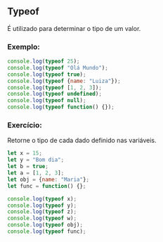 ## Typeof
É utilizado para determinar o tipo de um valor.

### Exemplo:
```javascript
console.log(typeof 25);  
console.log(typeof "Olá Mundo");  
console.log(typeof true);  
console.log(typeof {name: "Luiza"});  
console.log(typeof [1, 2, 3]);  
console.log(typeof undefined); 
console.log(typeof null);  
console.log(typeof function() {});  
```

### Exercício:
Retorne o tipo de cada dado definido nas variáveis.

```javascript
let x = 15;
let y = "Bom dia";
let b = true;
let a = [1, 2, 3];
let obj = {name: "Maria"};
let func = function() {};

console.log(typeof x);  
console.log(typeof y); 
console.log(typeof z);  
console.log(typeof w);  
console.log(typeof obj);  
console.log(typeof func);  
```